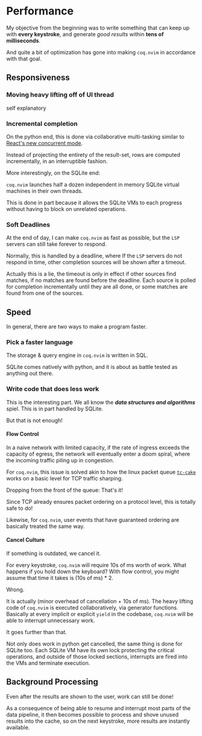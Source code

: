 # Performance

My objective from the beginning was to write something that can keep up with **every keystroke**, and generate _good results_ within **tens of milliseconds**.

And quite a bit of optimization has gone into making `coq.nvim` in accordance with that goal.

## Responsiveness

### Moving heavy lifting off of UI thread

self explanatory

### Incremental completion

On the python end, this is done via collaborative multi-tasking similar to [React's new concurrent mode](https://reactjs.org/docs/concurrent-mode-intro.html).

Instead of projecting the entirety of the result-set, rows are computed incrementally, in an interruptible fashion.

More interestingly, on the SQLite end:

`coq.nvim` launches half a dozen independent in memory SQLite virtual machines in their own threads.

This is done in part because it allows the SQLite VMs to each progress without having to block on unrelated operations.

### Soft Deadlines

At the end of day, I can make `coq.nvim` as fast as possible, but the `LSP` servers can still take forever to respond.

Normally, this is handled by a deadline, where If the `LSP` servers do not respond in time, other completion sources will be shown after a timeout.

Actually this is a lie, the timeout is only in effect if other sources find matches, if no matches are found before the deadline. Each source is polled for completion incrementally until they are all done, or some matches are found from one of the sources.

## Speed

In general, there are two ways to make a program faster.

### Pick a faster language

The storage & query engine in `coq.nvim` is written in SQL.

SQLite comes natively with python, and it is about as battle tested as anything out there.

### Write code that does less work

This is the interesting part. We all know the _**data structures and algorithms**_ spiel. This is in part handled by SQLite.

But that is not enough!

#### Flow Control

In a naive network with limited capacity, if the rate of ingress exceeds the capacity of egress, the network will eventually enter a doom spiral, where the incoming traffic piling up in congestion.

For `coq.nvim`, this issue is solved akin to how the linux packet queue [`tc-cake`](https://man7.org/linux/man-pages/man8/tc-cake.8.html) works on a basic level for TCP traffic sharping.

Dropping from the front of the queue: That's it!

Since TCP already ensures packet ordering on a protocol level, this is totally safe to do!

Likewise, for `coq.nvim`, user events that have guaranteed ordering are basically treated the same way.

#### Cancel Culture

If something is outdated, we cancel it.

For every keystroke, `coq.nvim` will require 10s of ms worth of work. What happens if you hold down the keyboard? With flow control, you might assume that time it takes is (10s of ms) \* 2.

Wrong.

It is actually (minor overhead of cancellation + 10s of ms). The heavy lifting code of `coq.nvim` is executed collaboratively, via generator functions. Basically at every implicit or explicit `yield` in the codebase, `coq.nvim` will be able to interrupt unnecessary work.

It goes further than that.

Not only does work in python get cancelled, the same thing is done for SQLite too. Each SQLite VM have its own lock protecting the critical operations, and outside of those locked sections, interrupts are fired into the VMs and terminate execution.

## Background Processing

Even after the results are shown to the user, work can still be done!

As a consequence of being able to resume and interrupt most parts of the data pipeline, it then becomes possible to process and shove unused results into the cache, so on the next keystroke, more results are instantly available.
